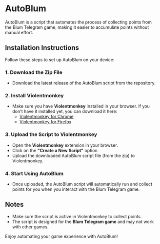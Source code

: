 # AutoBlum

AutoBlum is a script that automates the process of collecting points from the Blum Telegram game, making it easier to accumulate points without manual effort.

## Installation Instructions

Follow these steps to set up AutoBlum on your device:

### 1. Download the Zip File
- Download the latest release of the AutoBlum script from the repository.

### 2. Install Violentmonkey
- Make sure you have **Violentmonkey** installed in your browser. If you don't have it installed yet, you can download it here:
  - [Violentmonkey for Chrome](https://chrome.google.com/webstore/detail/violentmonkey/jinjaccalgkegednnccohejagnlnfdag)
  - [Violentmonkey for Firefox](https://addons.mozilla.org/en-US/firefox/addon/violentmonkey/)

### 3. Upload the Script to Violentmonkey
- Open the **Violentmonkey** extension in your browser.
- Click on the **"Create a New Script"** option.
- Upload the downloaded AutoBlum script file (from the zip) to Violentmonkey.

### 4. Start Using AutoBlum
- Once uploaded, the AutoBlum script will automatically run and collect points for you when you interact with the Blum Telegram game.

## Notes
- Make sure the script is active in Violentmonkey to collect points.
- The script is designed for the **Blum Telegram game** and may not work with other games.

Enjoy automating your game experience with AutoBlum!
